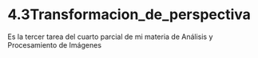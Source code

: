 # 4.3Transformacion_de_perspectiva
Es la tercer tarea del cuarto parcial de mi materia de Análisis y Procesamiento de Imágenes
